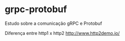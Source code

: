 # grpc-protobuf
Estudo sobre a comunicação gRPC e Protobuf

Diferença entre http1 x http2
http://www.http2demo.io/
